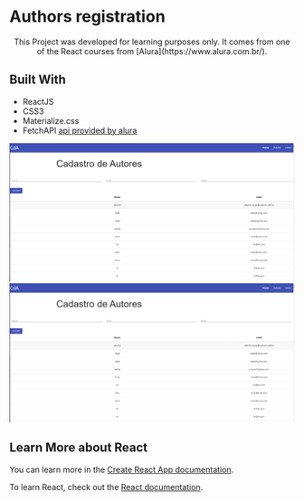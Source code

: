 # Authors registration

<p align="center" >
This Project was developed for learning purposes only.
It comes from one of the React courses from [Alura](https://www.alura.com.br/).
</p>

## Built With

- ReactJS
- CSS3
- Materialize.css
- FetchAPI [api provided by alura](http://cdc-react.herokuapp.com/api/)

<p align="center">
  <img src="src/assets/cda-01.png" />
  <img src="src/assets/cda-01.png" />
</p>

## Learn More about React

You can learn more in the [Create React App documentation](https://facebook.github.io/create-react-app/docs/getting-started).

To learn React, check out the [React documentation](https://reactjs.org/).


